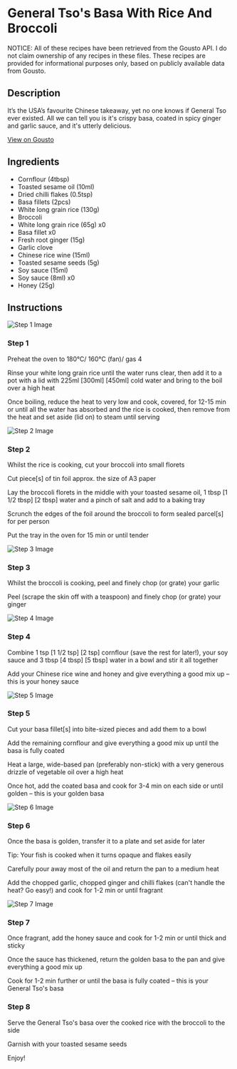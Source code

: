 # General Tso's Basa With Rice And Broccoli 

NOTICE: All of these recipes have been retrieved from the Gousto API. I do not claim ownership of any recipes in these files. These recipes are provided for informational purposes only, based on publicly available data from Gousto.

## Description

It’s the USA’s favourite Chinese takeaway, yet no one knows if General Tso ever existed. All we can tell you is it's crispy basa, coated in spicy ginger and garlic sauce, and it's utterly delicious.

[View on Gousto](https://www.gousto.co.uk/recipes/cookbook/general-tsos-basa-with-rice-and-broccoli)

## Ingredients

- Cornflour (4tbsp)
- Toasted sesame oil (10ml)
- Dried chilli flakes (0.5tsp)
- Basa fillets (2pcs)
- White long grain rice (130g)
- Broccoli
- White long grain rice (65g) x0
- Basa fillet x0
- Fresh root ginger (15g)
- Garlic clove
- Chinese rice wine (15ml)
- Toasted sesame seeds (5g)
- Soy sauce (15ml)
- Soy sauce (8ml) x0
- Honey (25g)

## Instructions

![Step 1 Image](https://production-media.gousto.co.uk/cms/recipe-step-image/step-1-1633430999908-x200.jpg)

### Step 1

Preheat the oven to 180°C/ 160°C (fan)/ gas 4

Rinse your white long grain rice until the water runs clear, then add it to a pot with a lid with 225ml<span class="text-purple"> [300ml] </span><span class="text-danger">[450ml]</span> cold water and bring to the boil over a high heat

Once boiling, reduce the heat to very low and cook, covered, for 12-15 min or until all the water has absorbed and the rice is cooked, then remove from the heat and set aside (lid on) to steam until serving

![Step 2 Image](https://production-media.gousto.co.uk/cms/recipe-step-image/step-2-1633431039855-x200.jpg)

### Step 2

Whilst the rice is cooking, cut your broccoli into small florets

Cut piece[s] of tin foil approx. the size of A3 paper

Lay the broccoli florets in the middle with your toasted sesame oil, 1 tbsp<span class="text-purple"><span class="text-danger"> [1 1/2 tbsp] </span>[2 tbsp] </span>water and a pinch of salt and add to a baking tray

Scrunch the edges of the foil around the broccoli to form sealed parcel[s] for per person

Put the tray in the oven for 15 min or until tender

![Step 3 Image](https://production-media.gousto.co.uk/cms/recipe-step-image/step-3-1633431117079-x200.jpg)

### Step 3

Whilst the broccoli is cooking, peel and finely chop (or grate) your garlic

Peel (scrape the skin off with a teaspoon) and finely chop (or grate) your ginger

![Step 4 Image](https://production-media.gousto.co.uk/cms/recipe-step-image/step-4-1633431127515-x200.jpg)

### Step 4

Combine 1 tsp <span class="text-purple">[1 1/2 tsp] </span><span class="text-danger">[2 tsp]</span> cornflour (save the rest for later!), your soy sauce and 3 tbsp <span class="text-purple">[4 tbsp] </span><span class="text-danger">[5 tbsp]</span> water in a bowl and stir it all together

Add your Chinese rice wine and honey and give everything a good mix up – this is your honey sauce

![Step 5 Image](https://production-media.gousto.co.uk/cms/recipe-step-image/step-5-1633431138426-x200.jpg)

### Step 5

Cut your basa fillet[s] into bite-sized pieces and add them to a bowl

Add the remaining cornflour and give everything a good mix up until the basa is fully coated

Heat a large, wide-based pan (preferably non-stick) with a very generous drizzle of vegetable oil over a high heat

Once hot, add the coated basa and cook for 3-4<span class="text-danger"> </span>min on each side or until golden – this is your golden basa

![Step 6 Image](https://production-media.gousto.co.uk/cms/recipe-step-image/step-6-1633431152235-x200.jpg)

### Step 6

Once the basa is golden, transfer it to a plate and set aside for later

Tip: Your fish is cooked when it turns opaque and flakes easily

Carefully pour away most of the oil and return the pan to a medium heat

Add the chopped garlic, chopped ginger and chilli flakes (can't handle the heat? Go easy!) and cook for 1-2 min or until fragrant

![Step 7 Image](https://production-media.gousto.co.uk/cms/recipe-step-image/step-7-1633431186482-x200.jpg)

### Step 7

Once fragrant, add the honey sauce and cook for 1-2 min or until thick and sticky

Once the sauce has thickened, return the golden basa to the pan and give everything a good mix up

Cook for 1-2 min further or until the basa is fully coated – this is your General Tso's basa

### Step 8

Serve the General Tso's basa over the cooked rice with the broccoli to the side

Garnish with your toasted sesame seeds

Enjoy!

